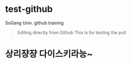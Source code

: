 # test-github
SoGang Univ. github training

>Editing directly from Github
>This is for testing the pull

# 상리쟝쟝 다이스키라능~
